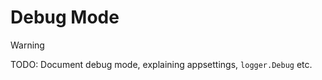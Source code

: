 <div class="article">

# Debug Mode

> [!WARNING]
> TODO: Document debug mode, explaining appsettings, `logger.Debug` etc.


</div>
